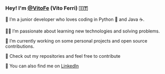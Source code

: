 ### Hey! I'm [@VitoFe](https://github.com/VitoFe) (Vito Ferri) 🇮🇹

👋 I’m a junior developer who loves coding in Python 🐍 and Java ☕.

👩‍💻 I’m passionate about learning new technologies and solving problems.

🚀 I’m currently working on some personal projects and open source contributions.

👀 Check out my repositories and feel free to contribute

🔗 You can also find me on [LinkedIn](https://www.linkedin.com/in/vitoferri95/)

